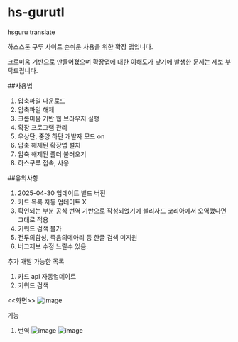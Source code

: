 # hs-gurutl
hsguru translate

하스스톤 구루 사이트 손쉬운 사용을 위한 확장 앱입니다.

크로미움 기반으로 만들어졌으며 확장앱에 대한 이해도가 낮기에 발생한 문제는 제보 부탁드립니다.


##사용법

1. 압축파일 다운로드
2. 압축파일 해제
3. 크롬미움 기반 웹 브라우저 실행
5. 확장 프로그램 관리
6. 우상단, 중앙 하단 개발자 모드 on
7. 압축 해제된 확장앱 설치
8. 압축 해제된 폴더 불러오기
9. 하스구루 접속, 사용


##유의사항
1. 2025-04-30 업데이트 빌드 버전
2. 카드 목록 자동 업데이트 X
3. 확인되는 부분 공식 번역 기반으로 작성되었기에 블리자드 코리아에서 오역했다면 그대로 적용
4. 키워드 검색 불가
5. 전투의함성, 죽음의메아리 등 한글 검색 미지원
6. 버그제보 수정 느릴수 있음.


추가 개발 가능한 목록
1. 카드 api 자동업데이트
2. 키워드 검색



<<화면>>
![image](https://github.com/user-attachments/assets/5da80868-c30a-4716-a192-2ab6d8351be2)


기능

1. 번역
![image](https://github.com/user-attachments/assets/862e405d-3b0b-45dc-bebf-f2061eb9bfa6)
![image](https://github.com/user-attachments/assets/0d0c7388-fb50-4eed-adb1-2a017837ccaa)

